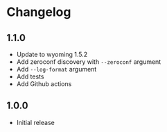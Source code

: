 # Changelog

## 1.1.0

- Update to wyoming 1.5.2
- Add zeroconf discovery with `--zeroconf` argument
- Add `--log-format` argument
- Add tests
- Add Github actions

## 1.0.0

- Initial release

